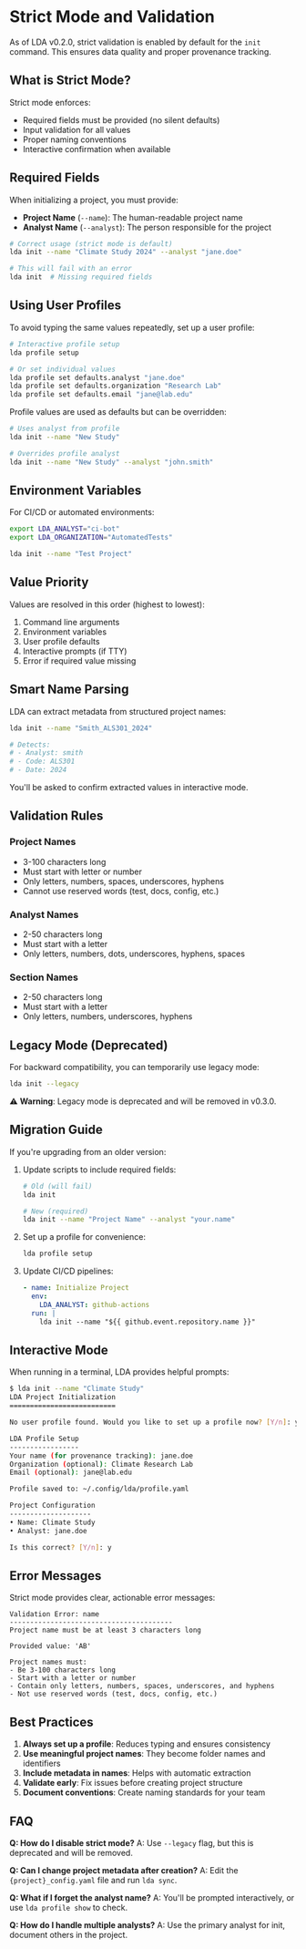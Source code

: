 # Strict Mode and Validation

As of LDA v0.2.0, strict validation is enabled by default for the `init` command. This ensures data quality and proper provenance tracking.

## What is Strict Mode?

Strict mode enforces:
- Required fields must be provided (no silent defaults)
- Input validation for all values
- Proper naming conventions
- Interactive confirmation when available

## Required Fields

When initializing a project, you must provide:
- **Project Name** (`--name`): The human-readable project name
- **Analyst Name** (`--analyst`): The person responsible for the project

```bash
# Correct usage (strict mode is default)
lda init --name "Climate Study 2024" --analyst "jane.doe"

# This will fail with an error
lda init  # Missing required fields
```

## Using User Profiles

To avoid typing the same values repeatedly, set up a user profile:

```bash
# Interactive profile setup
lda profile setup

# Or set individual values
lda profile set defaults.analyst "jane.doe"
lda profile set defaults.organization "Research Lab"
lda profile set defaults.email "jane@lab.edu"
```

Profile values are used as defaults but can be overridden:

```bash
# Uses analyst from profile
lda init --name "New Study"

# Overrides profile analyst
lda init --name "New Study" --analyst "john.smith"
```

## Environment Variables

For CI/CD or automated environments:

```bash
export LDA_ANALYST="ci-bot"
export LDA_ORGANIZATION="AutomatedTests"

lda init --name "Test Project"
```

## Value Priority

Values are resolved in this order (highest to lowest):
1. Command line arguments
2. Environment variables
3. User profile defaults
4. Interactive prompts (if TTY)
5. Error if required value missing

## Smart Name Parsing

LDA can extract metadata from structured project names:

```bash
lda init --name "Smith_ALS301_2024"

# Detects:
# - Analyst: smith
# - Code: ALS301
# - Date: 2024
```

You'll be asked to confirm extracted values in interactive mode.

## Validation Rules

### Project Names
- 3-100 characters long
- Must start with letter or number
- Only letters, numbers, spaces, underscores, hyphens
- Cannot use reserved words (test, docs, config, etc.)

### Analyst Names
- 2-50 characters long
- Must start with a letter
- Only letters, numbers, dots, underscores, hyphens, spaces

### Section Names
- 2-50 characters long
- Must start with a letter
- Only letters, numbers, underscores, hyphens

## Legacy Mode (Deprecated)

For backward compatibility, you can temporarily use legacy mode:

```bash
lda init --legacy
```

⚠️ **Warning**: Legacy mode is deprecated and will be removed in v0.3.0.

## Migration Guide

If you're upgrading from an older version:

1. Update scripts to include required fields:
   ```bash
   # Old (will fail)
   lda init
   
   # New (required)
   lda init --name "Project Name" --analyst "your.name"
   ```

2. Set up a profile for convenience:
   ```bash
   lda profile setup
   ```

3. Update CI/CD pipelines:
   ```yaml
   - name: Initialize Project
     env:
       LDA_ANALYST: github-actions
     run: |
       lda init --name "${{ github.event.repository.name }}"
   ```

## Interactive Mode

When running in a terminal, LDA provides helpful prompts:

```bash
$ lda init --name "Climate Study"
LDA Project Initialization
==========================

No user profile found. Would you like to set up a profile now? [Y/n]: y

LDA Profile Setup
-----------------
Your name (for provenance tracking): jane.doe
Organization (optional): Climate Research Lab
Email (optional): jane@lab.edu

Profile saved to: ~/.config/lda/profile.yaml

Project Configuration
--------------------
• Name: Climate Study
• Analyst: jane.doe

Is this correct? [Y/n]: y
```

## Error Messages

Strict mode provides clear, actionable error messages:

```
Validation Error: name
----------------------------------------
Project name must be at least 3 characters long

Provided value: 'AB'

Project names must:
- Be 3-100 characters long
- Start with a letter or number
- Contain only letters, numbers, spaces, underscores, and hyphens
- Not use reserved words (test, docs, config, etc.)
```

## Best Practices

1. **Always set up a profile**: Reduces typing and ensures consistency
2. **Use meaningful project names**: They become folder names and identifiers
3. **Include metadata in names**: Helps with automatic extraction
4. **Validate early**: Fix issues before creating project structure
5. **Document conventions**: Create naming standards for your team

## FAQ

**Q: How do I disable strict mode?**
A: Use `--legacy` flag, but this is deprecated and will be removed.

**Q: Can I change project metadata after creation?**
A: Edit the `{project}_config.yaml` file and run `lda sync`.

**Q: What if I forget the analyst name?**
A: You'll be prompted interactively, or use `lda profile show` to check.

**Q: How do I handle multiple analysts?**
A: Use the primary analyst for init, document others in the project.